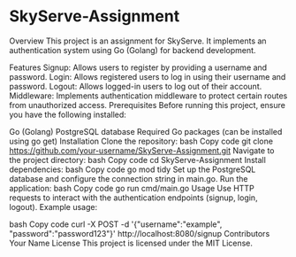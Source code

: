 # SkyServe-Assignment 
Overview
This project is an assignment for SkyServe. It implements an authentication system using Go (Golang) for backend development.

Features
Signup: Allows users to register by providing a username and password.
Login: Allows registered users to log in using their username and password.
Logout: Allows logged-in users to log out of their account.
Middleware: Implements authentication middleware to protect certain routes from unauthorized access.
Prerequisites
Before running this project, ensure you have the following installed:

Go (Golang)
PostgreSQL database
Required Go packages (can be installed using go get)
Installation
Clone the repository:
bash
Copy code
git clone https://github.com/your-username/SkyServe-Assignment.git
Navigate to the project directory:
bash
Copy code
cd SkyServe-Assignment
Install dependencies:
bash
Copy code
go mod tidy
Set up the PostgreSQL database and configure the connection string in main.go.
Run the application:
bash
Copy code
go run cmd/main.go
Usage
Use HTTP requests to interact with the authentication endpoints (signup, login, logout).
Example usage:

bash
Copy code
curl -X POST -d '{"username":"example", "password":"password123"}' http://localhost:8080/signup
Contributors
Your Name
License
This project is licensed under the MIT License.

